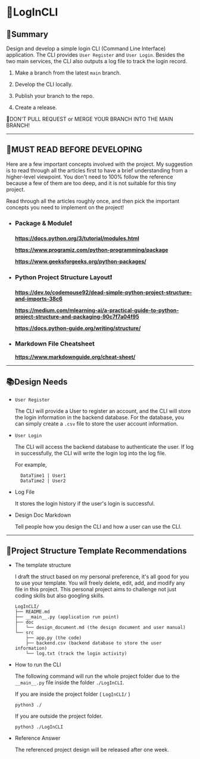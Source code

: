 # 🔐LogInCLI

## 📄Summary

Design and develop a simple login CLI (Command Line Interface) application. The CLI provides `User Register` and `User Login`. Besides the two main services, the CLI also outputs a log file to track the login record.

1. Make a branch from the latest `main` branch.

2. Develop the CLI locally.

3. Publish your branch to the repo.

4. Create a release.

🚫DON'T PULL REQUEST or MERGE YOUR BRANCH INTO THE MAIN BRANCH!

---

## 👀MUST READ BEFORE DEVELOPING

Here are a few important concepts involved with the project. My suggestion is to read through all the articles first to have a brief understanding from a higher-level viewpoint. You don't need to 100% follow the reference because a few of them are too deep, and it is not suitable for this tiny project.

Read through all the articles roughly once, and then pick the important concepts you need to implement on the project!

* ### Package & Module❗

    **<https://docs.python.org/3/tutorial/modules.html>**

    **<https://www.programiz.com/python-programming/package>**

    **<https://www.geeksforgeeks.org/python-packages/>**

* ### Python Project Structure Layout❗

    **<https://dev.to/codemouse92/dead-simple-python-project-structure-and-imports-38c6>**

    **<https://medium.com/mlearning-ai/a-practical-guide-to-python-project-structure-and-packaging-90c7f7a04f95>**

    **<https://docs.python-guide.org/writing/structure/>**

* ### Markdown File Cheatsheet

    **<https://www.markdownguide.org/cheat-sheet/>**

---

## 📚Design Needs

* `User Register`

    The CLI will provide a User to register an account, and the CLI will store the login information in the backend database. For the database, you can simply create a `.csv` file to store the user account information.

* `User Login`

    The CLI will access the backend database to authenticate the user. If log in successfully, the CLI will write the login log into the log file.

    For example,

        DataTime1 | User1
        DataTime2 | User2

* Log File

    It stores the login history if the user's login is successful.

* Design Doc Markdown

    Tell people how you design the CLI and how a user can use the CLI.

---

## 🏨Project Structure Template Recommendations

* The template structure

    I draft the struct based on my personal preference, it's all good for you to use your template. You will freely delete, edit, add, and modify any file in this project. This personal project aims to challenge not just coding skills but also googling skills.

    ```plain
    LogInCLI/
    ├── README.md
    ├── __main__.py (application run point)
    ├── doc
    │   └── design_document.md (the design document and user manual)
    └── src
        ├── app.py (the code)
        ├── backend.csv (backend database to store the user information)
        └── log.txt (track the login activity)
    ```

* How to run the CLI

    The following command will run the whole project folder due to the `__main__.py` file inside the folder `./LogInCLI`.

    If you are inside the project folder ( `LogInCLI/` )

    ```plain
    python3 ./ 
    ```

    If you are outside the project folder.

    ```plain
    python3 ./LogInCLI
    ```

* Reference Answer

    The referenced project design will be released after one week.
